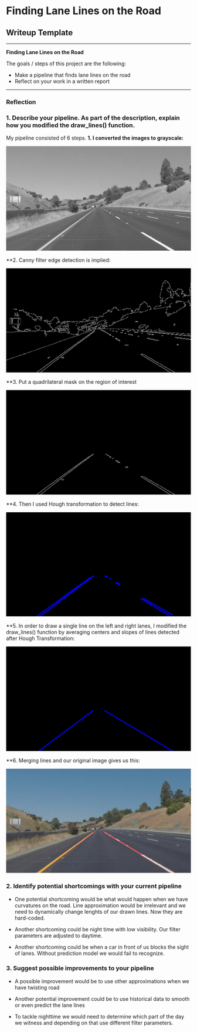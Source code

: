 # **Finding Lane Lines on the Road** 

## Writeup Template

---

**Finding Lane Lines on the Road**

The goals / steps of this project are the following:
* Make a pipeline that finds lane lines on the road
* Reflect on your work in a written report


[//]: # (Image References)

[image1]: ./test_images_output/grey.jpg "Grayscale"
[image2]: ./test_images_output/edges.jpg "Edge detection"
[image3]: ./test_images_output/masked_edges.jpg "Edges after masking"
[image4]: ./test_images_output/lines.jpg "Left & Right lines"
[image5]: ./test_images_output/result.jpg "Result"
[image6]: ./test_images_output/hough_lines.jpg "Hough lines"

---

### Reflection

### 1. Describe your pipeline. As part of the description, explain how you modified the draw_lines() function.

My pipeline consisted of 6 steps. 
**1. I converted the images to grayscale:**

![alt text][image1]

**2. Canny filter edge detection is implied:

![alt text][image2]

**3. Put a quadrilateral mask on the region of interest

![alt text][image3]

**4. Then I used Hough transformation to detect lines:

![alt text][image6]

**5. In order to draw a single line on the left and right lanes, I modified the draw_lines() function by averaging centers and slopes of lines detected after Hough Transformation:

![alt text][image4]

**6. Merging lines and our original image gives us this: 

![alt text][image5]


### 2. Identify potential shortcomings with your current pipeline


* One potential shortcoming would be what would happen when we have curvatures on the road. Line approximation would be irrelevant and we need to dynamically change lenghts of our drawn lines. Now they are hard-coded.

* Another shortcoming could be night time with low visibility. Our filter parameters are adjusted to daytime.

* Another shortcoming could be when a car in front of us blocks the sight of lanes. Without prediction model we would fail to recognize.



### 3. Suggest possible improvements to your pipeline

* A possible improvement would be to use other approximations when we have twisting road

* Another potential improvement could be to use historical data to smooth or even predict the lane lines

* To tackle nighttime we would need to determine which part of the day we witness and depending on that use different filter parameters.


